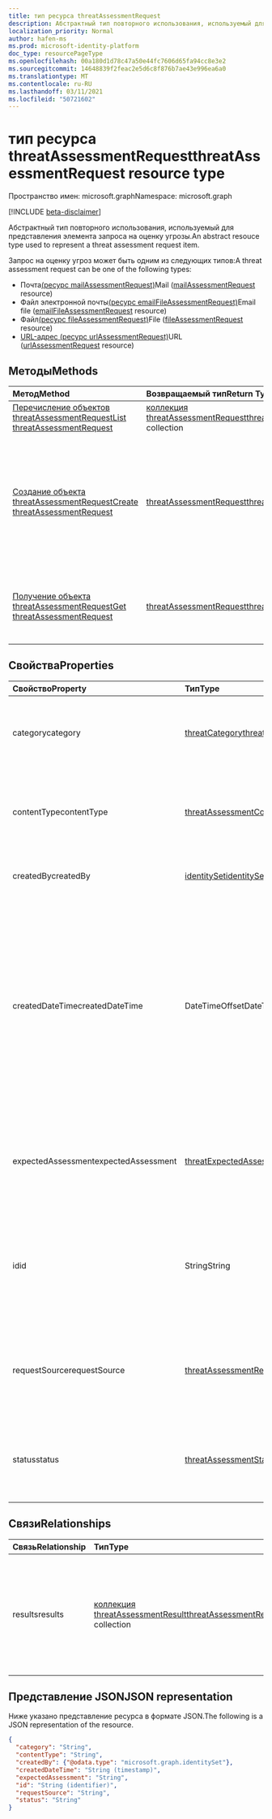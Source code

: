 ```yaml
---
title: тип ресурса threatAssessmentRequest
description: Абстрактный тип повторного использования, используемый для представления элемента запроса на оценку угрозы.
localization_priority: Normal
author: hafen-ms
ms.prod: microsoft-identity-platform
doc_type: resourcePageType
ms.openlocfilehash: 00a180d1d78c47a50e44fc7606d65fa94cc8e3e2
ms.sourcegitcommit: 14648839f2feac2e5d6c8f876b7ae43e996ea6a0
ms.translationtype: MT
ms.contentlocale: ru-RU
ms.lasthandoff: 03/11/2021
ms.locfileid: "50721602"
---
```

# <a name="threatassessmentrequest-resource-type"></a><span data-ttu-id="dbcab-103">тип ресурса threatAssessmentRequest</span><span class="sxs-lookup"><span data-stu-id="dbcab-103">threatAssessmentRequest resource type</span></span>

<span data-ttu-id="dbcab-104">Пространство имен: microsoft.graph</span><span class="sxs-lookup"><span data-stu-id="dbcab-104">Namespace: microsoft.graph</span></span>

[!INCLUDE [beta-disclaimer](../../includes/beta-disclaimer.md)]

<span data-ttu-id="dbcab-105">Абстрактный тип повторного использования, используемый для представления элемента запроса на оценку угрозы.</span><span class="sxs-lookup"><span data-stu-id="dbcab-105">An abstract resouce type used to represent a threat assessment request item.</span></span>

<span data-ttu-id="dbcab-106">Запрос на оценку угроз может быть одним из следующих типов:</span><span class="sxs-lookup"><span data-stu-id="dbcab-106">A threat assessment request can be one of the following types:</span></span>

* <span data-ttu-id="dbcab-107">Почта[(ресурс mailAssessmentRequest)](mailAssessmentRequest.md)</span><span class="sxs-lookup"><span data-stu-id="dbcab-107">Mail ([mailAssessmentRequest](mailAssessmentRequest.md) resource)</span></span>
* <span data-ttu-id="dbcab-108">Файл электронной почты[(ресурс emailFileAssessmentRequest)](emailFileAssessmentRequest.md)</span><span class="sxs-lookup"><span data-stu-id="dbcab-108">Email file ([emailFileAssessmentRequest](emailFileAssessmentRequest.md) resource)</span></span>
* <span data-ttu-id="dbcab-109">Файл[(ресурс fileAssessmentRequest)](fileAssessmentRequest.md)</span><span class="sxs-lookup"><span data-stu-id="dbcab-109">File ([fileAssessmentRequest](fileAssessmentRequest.md) resource)</span></span>
* <span data-ttu-id="dbcab-110">[URL-адрес (ресурс urlAssessmentRequest)](urlAssessmentRequest.md)</span><span class="sxs-lookup"><span data-stu-id="dbcab-110">URL ([urlAssessmentRequest](urlAssessmentRequest.md) resource)</span></span>

## <a name="methods"></a><span data-ttu-id="dbcab-111">Методы</span><span class="sxs-lookup"><span data-stu-id="dbcab-111">Methods</span></span>

| <span data-ttu-id="dbcab-112">Метод</span><span class="sxs-lookup"><span data-stu-id="dbcab-112">Method</span></span>       | <span data-ttu-id="dbcab-113">Возвращаемый тип</span><span class="sxs-lookup"><span data-stu-id="dbcab-113">Return Type</span></span> | <span data-ttu-id="dbcab-114">Описание</span><span class="sxs-lookup"><span data-stu-id="dbcab-114">Description</span></span> |
|:-------------|:------------|:------------|
| [<span data-ttu-id="dbcab-115">Перечисление объектов threatAssessmentRequest</span><span class="sxs-lookup"><span data-stu-id="dbcab-115">List threatAssessmentRequest</span></span>](../api/informationprotection-list-threatassessmentrequests.md) | <span data-ttu-id="dbcab-116">[коллекция threatAssessmentRequest](threatassessmentrequest.md)</span><span class="sxs-lookup"><span data-stu-id="dbcab-116">[threatAssessmentRequest](threatassessmentrequest.md) collection</span></span> | <span data-ttu-id="dbcab-117">Список всех запросов на оценку угроз в клиенте.</span><span class="sxs-lookup"><span data-stu-id="dbcab-117">List all threat assessment requests under tenant.</span></span> |
| [<span data-ttu-id="dbcab-118">Создание объекта threatAssessmentRequest</span><span class="sxs-lookup"><span data-stu-id="dbcab-118">Create threatAssessmentRequest</span></span>](../api/informationprotection-post-threatassessmentrequests.md) | [<span data-ttu-id="dbcab-119">threatAssessmentRequest</span><span class="sxs-lookup"><span data-stu-id="dbcab-119">threatAssessmentRequest</span></span>](threatassessmentrequest.md) | <span data-ttu-id="dbcab-120">Создайте новый запрос на оценку угрозы, разместив производный тип ресурса: [mailAssessmentRequest,](../resources/mailAssessmentRequest.md) [emailFileAssessmentRequest](../resources/emailFileAssessmentRequest.md), [fileAssessmentRequest](../resources/fileAssessmentRequest.md), [urlAssessmentRequest](../resources/urlAssessmentRequest.md).</span><span class="sxs-lookup"><span data-stu-id="dbcab-120">Create a new threat assessment request by posting a derived resource type: [mailAssessmentRequest](../resources/mailAssessmentRequest.md), [emailFileAssessmentRequest](../resources/emailFileAssessmentRequest.md), [fileAssessmentRequest](../resources/fileAssessmentRequest.md), [urlAssessmentRequest](../resources/urlAssessmentRequest.md).</span></span> |
| [<span data-ttu-id="dbcab-121">Получение объекта threatAssessmentRequest</span><span class="sxs-lookup"><span data-stu-id="dbcab-121">Get threatAssessmentRequest</span></span>](../api/threatassessmentrequest-get.md) | [<span data-ttu-id="dbcab-122">threatAssessmentRequest</span><span class="sxs-lookup"><span data-stu-id="dbcab-122">threatAssessmentRequest</span></span>](threatassessmentrequest.md) | <span data-ttu-id="dbcab-123">Извлечение свойств и связей указанного ресурса **threatAssessmentRequest.**</span><span class="sxs-lookup"><span data-stu-id="dbcab-123">Retrieve the properties and relationships of a specified **threatAssessmentRequest** resource.</span></span> |

## <a name="properties"></a><span data-ttu-id="dbcab-124">Свойства</span><span class="sxs-lookup"><span data-stu-id="dbcab-124">Properties</span></span>

| <span data-ttu-id="dbcab-125">Свойство</span><span class="sxs-lookup"><span data-stu-id="dbcab-125">Property</span></span>     | <span data-ttu-id="dbcab-126">Тип</span><span class="sxs-lookup"><span data-stu-id="dbcab-126">Type</span></span>        | <span data-ttu-id="dbcab-127">Описание</span><span class="sxs-lookup"><span data-stu-id="dbcab-127">Description</span></span> |
| :-------------|:------------|:------------|
|<span data-ttu-id="dbcab-128">category</span><span class="sxs-lookup"><span data-stu-id="dbcab-128">category</span></span>|[<span data-ttu-id="dbcab-129">threatCategory</span><span class="sxs-lookup"><span data-stu-id="dbcab-129">threatCategory</span></span>](enums.md#threatcategory-values)|<span data-ttu-id="dbcab-130">Категория угроз.</span><span class="sxs-lookup"><span data-stu-id="dbcab-130">The threat category.</span></span> <span data-ttu-id="dbcab-131">Возможные значения: `spam`, `phishing`, `malware`.</span><span class="sxs-lookup"><span data-stu-id="dbcab-131">Possible values are: `spam`, `phishing`, `malware`.</span></span>|
|<span data-ttu-id="dbcab-132">contentType</span><span class="sxs-lookup"><span data-stu-id="dbcab-132">contentType</span></span>|[<span data-ttu-id="dbcab-133">threatAssessmentContentType</span><span class="sxs-lookup"><span data-stu-id="dbcab-133">threatAssessmentContentType</span></span>](enums.md#threatassessmentcontenttype-values)|<span data-ttu-id="dbcab-134">Тип оценки угрозы контента.</span><span class="sxs-lookup"><span data-stu-id="dbcab-134">The content type of threat assessment.</span></span> <span data-ttu-id="dbcab-135">Возможные значения: `mail`, `url`, `file`.</span><span class="sxs-lookup"><span data-stu-id="dbcab-135">Possible values are: `mail`, `url`, `file`.</span></span>|
|<span data-ttu-id="dbcab-136">createdBy</span><span class="sxs-lookup"><span data-stu-id="dbcab-136">createdBy</span></span>|[<span data-ttu-id="dbcab-137">identitySet</span><span class="sxs-lookup"><span data-stu-id="dbcab-137">identitySet</span></span>](identityset.md)|<span data-ttu-id="dbcab-138">Создатель запроса на оценку угроз.</span><span class="sxs-lookup"><span data-stu-id="dbcab-138">The threat assessment request creator.</span></span>|
|<span data-ttu-id="dbcab-139">createdDateTime</span><span class="sxs-lookup"><span data-stu-id="dbcab-139">createdDateTime</span></span>|<span data-ttu-id="dbcab-140">DateTimeOffset</span><span class="sxs-lookup"><span data-stu-id="dbcab-140">DateTimeOffset</span></span>|<span data-ttu-id="dbcab-141">Тип Timestamp представляет сведения о времени и дате с использованием формата ISO 8601 (всегда применяется формат UTC).</span><span class="sxs-lookup"><span data-stu-id="dbcab-141">The Timestamp type represents date and time information using ISO 8601 format and is always in UTC time.</span></span> <span data-ttu-id="dbcab-142">Например, значение полуночи 1 января 2014 г. в формате UTC: `2014-01-01T00:00:00Z`.</span><span class="sxs-lookup"><span data-stu-id="dbcab-142">For example, midnight UTC on Jan 1, 2014 is `2014-01-01T00:00:00Z`.</span></span>|
|<span data-ttu-id="dbcab-143">expectedAssessment</span><span class="sxs-lookup"><span data-stu-id="dbcab-143">expectedAssessment</span></span>|[<span data-ttu-id="dbcab-144">threatExpectedAssessment</span><span class="sxs-lookup"><span data-stu-id="dbcab-144">threatExpectedAssessment</span></span>](enums.md#threatexpectedassessment-values)|<span data-ttu-id="dbcab-145">Ожидаемая оценка от подавщика.</span><span class="sxs-lookup"><span data-stu-id="dbcab-145">The expected assessment from submitter.</span></span> <span data-ttu-id="dbcab-146">Возможные значения: `block`, `unblock`.</span><span class="sxs-lookup"><span data-stu-id="dbcab-146">Possible values are: `block`, `unblock`.</span></span>|
|<span data-ttu-id="dbcab-147">id</span><span class="sxs-lookup"><span data-stu-id="dbcab-147">id</span></span>|<span data-ttu-id="dbcab-148">String</span><span class="sxs-lookup"><span data-stu-id="dbcab-148">String</span></span>|<span data-ttu-id="dbcab-149">Идентификатор запроса на оценку угрозы — это уникальный идентификатор глобального идентификатора (GUID).</span><span class="sxs-lookup"><span data-stu-id="dbcab-149">The threat assessment request ID is a globally unique identifier (GUID).</span></span>|
|<span data-ttu-id="dbcab-150">requestSource</span><span class="sxs-lookup"><span data-stu-id="dbcab-150">requestSource</span></span>|[<span data-ttu-id="dbcab-151">threatAssessmentRequestSource</span><span class="sxs-lookup"><span data-stu-id="dbcab-151">threatAssessmentRequestSource</span></span>](enums.md#threatassessmentrequestsource-values)|<span data-ttu-id="dbcab-152">Источник запроса на оценку угрозы.</span><span class="sxs-lookup"><span data-stu-id="dbcab-152">The source of the threat assessment request.</span></span> <span data-ttu-id="dbcab-153">Возможные значения: `user`, `administrator`.</span><span class="sxs-lookup"><span data-stu-id="dbcab-153">Possible values are: `user`, `administrator`.</span></span>|
|<span data-ttu-id="dbcab-154">status</span><span class="sxs-lookup"><span data-stu-id="dbcab-154">status</span></span>|[<span data-ttu-id="dbcab-155">threatAssessmentStatus</span><span class="sxs-lookup"><span data-stu-id="dbcab-155">threatAssessmentStatus</span></span>](enums.md#threatassessmentstatus-values)|<span data-ttu-id="dbcab-156">Состояние процесса оценки.</span><span class="sxs-lookup"><span data-stu-id="dbcab-156">The assessment process status.</span></span> <span data-ttu-id="dbcab-157">Возможные значения: `pending`, `completed`.</span><span class="sxs-lookup"><span data-stu-id="dbcab-157">Possible values are: `pending`, `completed`.</span></span>|

## <a name="relationships"></a><span data-ttu-id="dbcab-158">Связи</span><span class="sxs-lookup"><span data-stu-id="dbcab-158">Relationships</span></span>

| <span data-ttu-id="dbcab-159">Связь</span><span class="sxs-lookup"><span data-stu-id="dbcab-159">Relationship</span></span> | <span data-ttu-id="dbcab-160">Тип</span><span class="sxs-lookup"><span data-stu-id="dbcab-160">Type</span></span>        | <span data-ttu-id="dbcab-161">Описание</span><span class="sxs-lookup"><span data-stu-id="dbcab-161">Description</span></span> |
|:-------------|:------------|:------------|
|<span data-ttu-id="dbcab-162">results</span><span class="sxs-lookup"><span data-stu-id="dbcab-162">results</span></span>|<span data-ttu-id="dbcab-163">[коллекция threatAssessmentResult](threatassessmentresult.md)</span><span class="sxs-lookup"><span data-stu-id="dbcab-163">[threatAssessmentResult](threatassessmentresult.md) collection</span></span>|<span data-ttu-id="dbcab-164">Коллекция результатов оценки угроз.</span><span class="sxs-lookup"><span data-stu-id="dbcab-164">A collection of threat assessment results.</span></span> <span data-ttu-id="dbcab-165">Только для чтения.</span><span class="sxs-lookup"><span data-stu-id="dbcab-165">Read-only.</span></span> <span data-ttu-id="dbcab-166">По умолчанию это `GET /threatAssessmentRequests/{id}` свойство не возвращается, если оно не `$expand` применяется.</span><span class="sxs-lookup"><span data-stu-id="dbcab-166">By default, a `GET /threatAssessmentRequests/{id}` does not return this property unless you apply `$expand` on it.</span></span>|

## <a name="json-representation"></a><span data-ttu-id="dbcab-167">Представление JSON</span><span class="sxs-lookup"><span data-stu-id="dbcab-167">JSON representation</span></span>

<span data-ttu-id="dbcab-168">Ниже указано представление ресурса в формате JSON.</span><span class="sxs-lookup"><span data-stu-id="dbcab-168">The following is a JSON representation of the resource.</span></span>

<!-- {
  "blockType": "resource",
  "optionalProperties": [

  ],
  "@odata.type": "microsoft.graph.threatAssessmentRequest",
  "keyProperty": "id"
}-->

```json
{
  "category": "String",
  "contentType": "String",
  "createdBy": {"@odata.type": "microsoft.graph.identitySet"},
  "createdDateTime": "String (timestamp)",
  "expectedAssessment": "String",
  "id": "String (identifier)",
  "requestSource": "String",
  "status": "String"
}
```

<!-- uuid: 16cd6b66-4b1a-43a1-adaf-3a886856ed98
2019-02-04 14:57:30 UTC -->
<!-- {
  "type": "#page.annotation",
  "description": "threatAssessmentRequest resource",
  "keywords": "",
  "section": "documentation",
  "tocPath": ""
}-->


